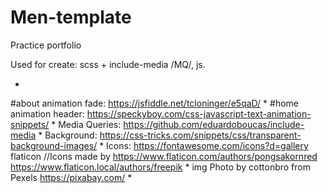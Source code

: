# Men-template
Practice portfolio


Used for create:
scss + include-media /MQ/, js.

  *
#about animation fade:
https://jsfiddle.net/tcloninger/e5qaD/
  *
#home animation header:
https://speckyboy.com/css-javascript-text-animation-snippets/
  *
Media Queries:
https://github.com/eduardoboucas/include-media
  *
Background:
https://css-tricks.com/snippets/css/transparent-background-images/
  *
Icons:
https://fontawesome.com/icons?d=gallery
flaticon //Icons made by https://www.flaticon.com/authors/pongsakornred 
https://www.flaticon.local/authors/freepik
  *
img
Photo by cottonbro from Pexels
https://pixabay.com/
  *
